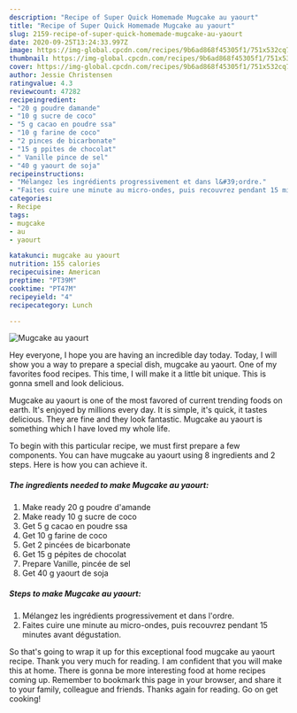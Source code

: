 ```yaml
---
description: "Recipe of Super Quick Homemade Mugcake au yaourt"
title: "Recipe of Super Quick Homemade Mugcake au yaourt"
slug: 2159-recipe-of-super-quick-homemade-mugcake-au-yaourt
date: 2020-09-25T13:24:33.997Z
image: https://img-global.cpcdn.com/recipes/9b6ad868f45305f1/751x532cq70/mugcake-au-yaourt-photo-principale-de-la-recette.jpg
thumbnail: https://img-global.cpcdn.com/recipes/9b6ad868f45305f1/751x532cq70/mugcake-au-yaourt-photo-principale-de-la-recette.jpg
cover: https://img-global.cpcdn.com/recipes/9b6ad868f45305f1/751x532cq70/mugcake-au-yaourt-photo-principale-de-la-recette.jpg
author: Jessie Christensen
ratingvalue: 4.3
reviewcount: 47282
recipeingredient:
- "20 g poudre damande"
- "10 g sucre de coco"
- "5 g cacao en poudre ssa"
- "10 g farine de coco"
- "2 pinces de bicarbonate"
- "15 g ppites de chocolat"
- " Vanille pince de sel"
- "40 g yaourt de soja"
recipeinstructions:
- "Mélangez les ingrédients progressivement et dans l&#39;ordre."
- "Faites cuire une minute au micro-ondes, puis recouvrez pendant 15 minutes avant dégustation."
categories:
- Recipe
tags:
- mugcake
- au
- yaourt

katakunci: mugcake au yaourt 
nutrition: 155 calories
recipecuisine: American
preptime: "PT39M"
cooktime: "PT47M"
recipeyield: "4"
recipecategory: Lunch

---
```



![Mugcake au yaourt](https://img-global.cpcdn.com/recipes/9b6ad868f45305f1/751x532cq70/mugcake-au-yaourt-photo-principale-de-la-recette.jpg)

Hey everyone, I hope you are having an incredible day today. Today, I will show you a way to prepare a special dish, mugcake au yaourt. One of my favorites food recipes. This time, I will make it a little bit unique. This is gonna smell and look delicious.

Mugcake au yaourt is one of the most favored of current trending foods on earth. It's enjoyed by millions every day. It is simple, it's quick, it tastes delicious. They are fine and they look fantastic. Mugcake au yaourt is something which I have loved my whole life.




To begin with this particular recipe, we must first prepare a few components. You can have mugcake au yaourt using 8 ingredients and 2 steps. Here is how you can achieve it.

<!--inarticleads1-->

##### The ingredients needed to make Mugcake au yaourt:

1. Make ready 20 g poudre d&#39;amande
1. Make ready 10 g sucre de coco
1. Get 5 g cacao en poudre ssa
1. Get 10 g farine de coco
1. Get 2 pincées de bicarbonate
1. Get 15 g pépites de chocolat
1. Prepare  Vanille, pincée de sel
1. Get 40 g yaourt de soja




<!--inarticleads2-->

##### Steps to make Mugcake au yaourt:

1. Mélangez les ingrédients progressivement et dans l&#39;ordre.
1. Faites cuire une minute au micro-ondes, puis recouvrez pendant 15 minutes avant dégustation.




So that's going to wrap it up for this exceptional food mugcake au yaourt recipe. Thank you very much for reading. I am confident that you will make this at home. There is gonna be more interesting food at home recipes coming up. Remember to bookmark this page in your browser, and share it to your family, colleague and friends. Thanks again for reading. Go on get cooking!
